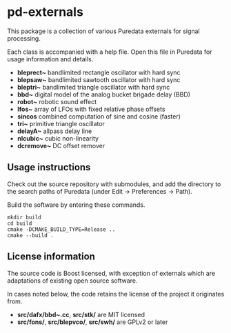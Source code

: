 # pd-externals
This package is a collection of various Puredata externals for signal processing.

Each class is accompanied with a help file. Open this file in Puredata for usage information and details.

- **bleprect~** bandlimited rectangle oscillator with hard sync
- **blepsaw~** bandlimited sawtooth oscillator with hard sync
- **bleptri~** bandlimited triangle oscillator with hard sync
- **bbd~** digital model of the analog bucket brigade delay (BBD)
- **robot~** robotic sound effect
- **lfos~** array of LFOs with fixed relative phase offsets
- **sincos** combined computation of sine and cosine (faster)
- **tri~** primitive triangle oscillator
- **delayA~** allpass delay line
- **nlcubic~** cubic non-linearity
- **dcremove~** DC offset remover

## Usage instructions

Check out the source repository with submodules, and add the directory to the search paths of Puredata (under Edit → Preferences → Path).

Build the software by entering these commands.
```
mkdir build
cd build
cmake -DCMAKE_BUILD_TYPE=Release ..
cmake --build .
```

## License information

The source code is Boost licensed, with exception of externals which are adaptations of existing open source software.

In cases noted below, the code retains the license of the project it originates from.

- **src/dafx/bbd~.cc**, **src/stk/** are MIT licensed
- **src/fons/**, **src/blepvco/**, **src/swh/** are GPLv2 or later
